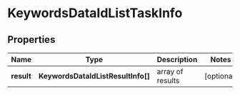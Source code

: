 # KeywordsDataIdListTaskInfo

## Properties

| Name | Type | Description | Notes |
|------------ | ------------- | ------------- | -------------|
**result** | **KeywordsDataIdListResultInfo[]** | array of results |[optional]|
